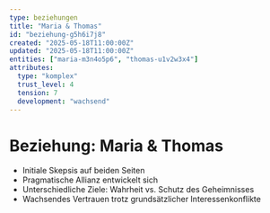 ```yaml
---
type: beziehungen
title: "Maria & Thomas"
id: "beziehung-g5h6i7j8"
created: "2025-05-18T11:00:00Z"
updated: "2025-05-18T11:00:00Z"
entities: ["maria-m3n4o5p6", "thomas-u1v2w3x4"]
attributes:
  type: "komplex"
  trust_level: 4
  tension: 7
  development: "wachsend"
---
```


# Beziehung: Maria & Thomas

- Initiale Skepsis auf beiden Seiten
- Pragmatische Allianz entwickelt sich
- Unterschiedliche Ziele: Wahrheit vs. Schutz des Geheimnisses
- Wachsendes Vertrauen trotz grundsätzlicher Interessenkonflikte
